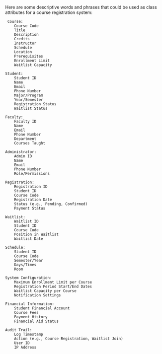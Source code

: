  Here are some descriptive words and phrases that could be used as class attributes for a course registration system:

     Course:
        Course Code
        Title
        Description
        Credits
        Instructor
        Schedule
        Location
        Prerequisites
        Enrollment Limit
        Waitlist Capacity

    Student:
        Student ID
        Name
        Email
        Phone Number
        Major/Program
        Year/Semester
        Registration Status
        Waitlist Status

    Faculty:
        Faculty ID
        Name
        Email
        Phone Number
        Department
        Courses Taught

    Administrator:
        Admin ID
        Name
        Email
        Phone Number
        Role/Permissions

    Registration:
        Registration ID
        Student ID
        Course Code
        Registration Date
        Status (e.g., Pending, Confirmed)
        Payment Status

    Waitlist:
        Waitlist ID
        Student ID
        Course Code
        Position in Waitlist
        Waitlist Date

    Schedule:
        Student ID
        Course Code
        Semester/Year
        Days/Times
        Room

    System Configuration:
        Maximum Enrollment Limit per Course
        Registration Period Start/End Dates
        Waitlist Capacity per Course
        Notification Settings

    Financial Information:
        Student Financial Account
        Course Fees
        Payment History
        Financial Aid Status

    Audit Trail:
        Log Timestamp
        Action (e.g., Course Registration, Waitlist Join)
        User ID
        IP Address

        
